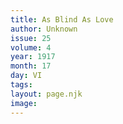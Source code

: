 ```yaml
---
title: As Blind As Love
author: Unknown
issue: 25
volume: 4
year: 1917
month: 17
day: VI
tags:
layout: page.njk
image:
---
```

